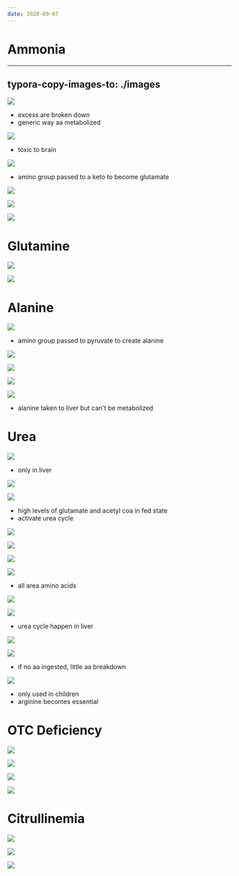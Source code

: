 ```yaml
---
date: 2020-09-07
---
```


# Ammonia
---

## typora-copy-images-to: ./images

![](https://photos.thisispiggy.com/file/wikiFiles/0318B2A5-8EAC-4156-A467-E27F67D2CA6C.jpg)

- excess are broken down
- generic way aa metabolized

![](https://photos.thisispiggy.com/file/wikiFiles/77346A93-A596-40B9-9F18-BCA332459C3D.jpg)

- toxic to brain

![](https://photos.thisispiggy.com/file/wikiFiles/B17B4735-99E8-4C54-920A-D7FCEF40405C.jpg)

- amino group passed to a keto to become glutamate

![](https://photos.thisispiggy.com/file/wikiFiles/2D7085D0-D748-410F-A293-628AEEAC8733.jpg)

![](https://photos.thisispiggy.com/file/wikiFiles/CD723294-CBD7-4DD7-B851-B87EC2737D6F.jpg)

![](https://photos.thisispiggy.com/file/wikiFiles/98444F60-3204-4AEB-AB09-CDB460DF547D.jpg)

# Glutamine

![](https://photos.thisispiggy.com/file/wikiFiles/D931424A-D049-4A70-AB3E-BB4D077A314A.jpg)

![](https://photos.thisispiggy.com/file/wikiFiles/679F7088-E313-4E10-B9F7-8144FA936E65.jpg)

# Alanine

![](https://photos.thisispiggy.com/file/wikiFiles/6E02E3F5-98AB-47D5-99E1-7BA1A5710448.jpg)

- amino group passed to pyruvate to create alanine

![](https://photos.thisispiggy.com/file/wikiFiles/715B8A95-1B56-4319-B2A3-8E4B2A597E06.jpg)

![](https://photos.thisispiggy.com/file/wikiFiles/3CA63F06-7659-49A5-9AB5-9A52E7A01513.jpg)

![](https://photos.thisispiggy.com/file/wikiFiles/BB55AF7E-0A12-40BF-9D9E-4D0359692396.jpg)

![](https://photos.thisispiggy.com/file/wikiFiles/ECE875F4-AA23-4592-9E53-C2E716F5962A.jpg)

- alanine taken to liver but can't be metabolized

# Urea

![](https://photos.thisispiggy.com/file/wikiFiles/FFDA5FB2-8857-4734-9A0B-734037EE0ACA.jpg)

- only in liver

![](https://photos.thisispiggy.com/file/wikiFiles/BCFD5198-6509-4C85-B06D-33A5B5B02D18.jpg)

![](https://photos.thisispiggy.com/file/wikiFiles/8D39A3AC-1030-4C4C-AC4D-46499FF94F7A.jpg)

- high levels of glutamate and acetyl coa in fed state
- activate urea cycle

![](https://photos.thisispiggy.com/file/wikiFiles/4A6655CF-B9DE-47D6-AFB1-E5A62D57D88A.jpg)

![](https://photos.thisispiggy.com/file/wikiFiles/5D930236-EC66-4F4D-AB3D-817114F5F6F3.jpg)

![](https://photos.thisispiggy.com/file/wikiFiles/122643B9-B474-4520-8799-168247B9E7DA.jpg)

![](https://photos.thisispiggy.com/file/wikiFiles/EF24F960-CA76-41DD-BB46-3817720BE9ED.jpg)

- all area amino acids

![](https://photos.thisispiggy.com/file/wikiFiles/0BC1E255-7DD6-44F9-B84E-FA94EBACEC81.jpg)

![](https://photos.thisispiggy.com/file/wikiFiles/3AE606AB-BCCB-4CA4-BA9C-11825FDBF403.jpg)

- urea cycle happen in liver

![](https://photos.thisispiggy.com/file/wikiFiles/28B645BD-1AF3-4715-9573-7CAF92593C6C.jpg)

![](https://photos.thisispiggy.com/file/wikiFiles/05B1A300-FCAB-48E8-B6C6-91F731F36DF4.jpg)

- if no aa ingested, little aa breakdown

![](https://photos.thisispiggy.com/file/wikiFiles/385EDE92-8EF0-4D2A-938D-E0F2EBC8922B.jpg)

- only used in children
- arginine becomes essential

# OTC Deficiency

![](https://photos.thisispiggy.com/file/wikiFiles/7C7E2F00-6346-43FB-B628-A66AFDB5442A.jpg)

![](https://photos.thisispiggy.com/file/wikiFiles/9FA2F79E-F0D3-46FD-9EAD-778B896B1169.jpg)

![](https://photos.thisispiggy.com/file/wikiFiles/6946D158-777C-47CC-81F7-CA18E68060C1.jpg)

![](https://photos.thisispiggy.com/file/wikiFiles/C4182CB0-BA4F-4BCD-BACE-BB32817462BF.jpg)

# Citrullinemia

![](https://photos.thisispiggy.com/file/wikiFiles/463306DA-31A2-4356-964F-17E945A3FB11.jpg)

![](https://photos.thisispiggy.com/file/wikiFiles/096E0816-E624-430F-98C7-FA444EC83807.jpg)

![](https://photos.thisispiggy.com/file/wikiFiles/8A1758A5-22EE-41F8-A883-46C08FF1406A.jpg)
